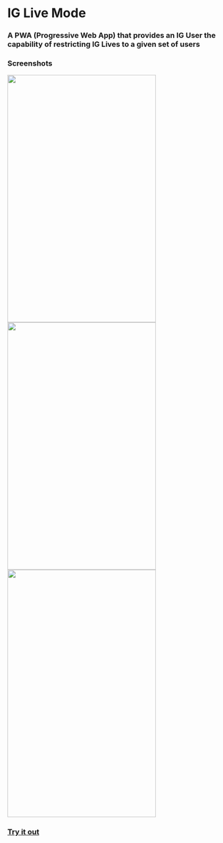 # IG Live Mode

### A PWA (Progressive Web App) that provides an IG User the capability of restricting IG Lives to a given set of users

### Screenshots
<img src="https://imgur.com/BsZnUop.png" width="333" height="556"/> <img src="https://i.imgur.com/4vp3KKt.png" width="333" height="556"/> <img src="https://i.imgur.com/jwCXy2U.png" width="333" height="556"/>

### <a href="https://ig-live-mode-pwa.herokuapp.com/index.html" target="_blank">Try it out</a>
